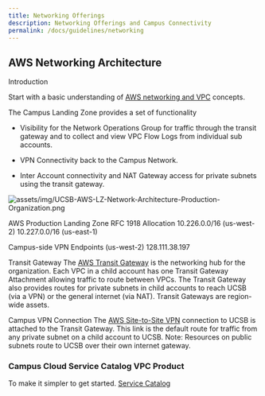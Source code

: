 ```yaml
---
title: Networking Offerings
description: Networking Offerings and Campus Connectivity
permalink: /docs/guidelines/networking
---
```


## AWS Networking Architecture

Introduction

Start with a basic understanding of [AWS networking and VPC](https://docs.aws.amazon.com/vpc/latest/userguide/what-is-amazon-vpc.html) concepts.

The Campus Landing Zone provides a set of functionality


  *   Visibility for the Network Operations Group for traffic through the transit gateway and to collect and view VPC Flow Logs from individual sub accounts.

  *   VPN Connectivity back to the Campus Network.

  *   Inter Account connectivity and NAT Gateway access for private subnets using the transit gateway.



![assets/img/UCSB-AWS-LZ-Network-Architecture-Production-Organization.png]({{site.url}}assets/img/gatewayhome.png)


AWS Production Landing Zone
RFC 1918 Allocation
10.226.0.0/16 (us-west-2)
10.227.0.0/16 (us-east-1)

Campus-side VPN Endpoints (us-west-2)
128.111.38.197

Transit Gateway
The [AWS Transit Gateway](https://docs.aws.amazon.com/vpc/latest/tgw/what-is-transit-gateway.html) is the networking hub for the organization.  Each VPC in a child account has one Transit Gateway Attachment allowing traffic to route between VPCs.  The Transit Gateway also provides routes for private subnets in child accounts to reach UCSB (via a VPN) or the general internet (via NAT).  Transit Gateways are region-wide assets.

Campus VPN Connection
The [AWS Site-to-Site VPN](https://docs.aws.amazon.com/vpn/latest/s2svpn/VPC_VPN.html) connection to UCSB is attached to the Transit Gateway.  This link is the default route for traffic from any private subnet on a child account to UCSB.  Note: Resources on public subnets route to UCSB over their own internet gateway.

### Campus Cloud Service Catalog VPC Product

To make it simpler to get started. [Service Catalog](bestpractices/servicecatalog#VPC)
